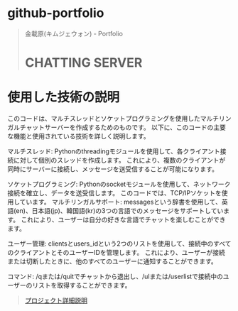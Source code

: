 # github-portfolio

> 金載原(キムジェウォン) -  Portfolio
>
># CHATTING SERVER

# 使用した技術の説明

このコードは、マルチスレッドとソケットプログラミングを使用したマルチリンガルチャットサーバーを作成するためのものです。
以下に、このコードの主要な機能と使用されている技術を詳しく説明します。

マルチスレッド: Pythonのthreadingモジュールを使用して、各クライアント接続に対して個別のスレッドを作成します。
              これにより、複数のクライアントが同時にサーバーに接続し、メッセージを送受信することが可能になります。

ソケットプログラミング: Pythonのsocketモジュールを使用して、ネットワーク接続を確立し、データを送受信します。
                      このコードでは、TCP/IPソケットを使用しています。
マルチリンガルサポート: messagesという辞書を使用して、英語(en)、日本語(jp)、韓国語(kr)の3つの言語でのメッセージをサポートしています。
                      これにより、ユーザーは自分の好きな言語でチャットを楽しむことができます。

ユーザー管理: clientsとusers_idという2つのリストを使用して、接続中のすべてのクライアントとそのユーザーIDを管理します。
            これにより、ユーザーが接続または切断したときに、他のすべてのユーザーに通知することができます。

コマンド: /qまたは/quitでチャットから退出し、/ulまたは/userlistで接続中のユーザーのリストを取得することができます。

> [プロジェクト詳細説明](https://github.com/03kimu/github-portfolio/tree/main/Chatting)
